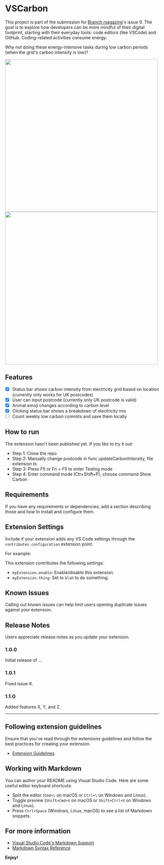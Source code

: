 # VSCarbon
This project is part of the submission for [Branch magazine](https://branch.climateaction.tech/issues/issue-9/everyday-green-coding-bringing-nature-and-grid-awareness-to-visual-studio-code/)'s issue 9. The goal is to explore how developers can be more mindful of their digital footprint, starting with their everyday tools: code editors (like VSCode) and GitHub. Coding-related activities consume energy.

Why not doing these energy-intensive tasks during low carbon periods (when the grid's carbon intensity is low)?

<img src="https://github.com/user-attachments/assets/c4433f56-9278-47ea-a6e1-d1e1cc27ae9a" width="500"/>
<img src="https://github.com/user-attachments/assets/c0192d58-6444-4963-9a8c-97d109ec3518" width="500"/>




## Features

- [x] Status bar shows carbon intensity from electricity grid based on location (currently only works for UK postcodes)
- [x] User can input postcode (currently only UK postcode is valid)
- [x] Animal emoji changes according to carbon level
- [x] Clicking status bar shows a breakdown of electricity mix
- [ ] Count weekly low carbon commits and save them locally

## How to run
The extension hasn't been published yet. If you like to try it out:
- Step 1: Clone the repo
- Step 2: Manually change postcode in func updateCarbonIntensity, file extension.ts
- Step 3: Press F5 or Fn + F5 to enter Testing mode
- Step 4: Enter command mode (Ctr+Shift+P), choose command Show Carbon
  
## Requirements

If you have any requirements or dependencies, add a section describing those and how to install and configure them.

## Extension Settings

Include if your extension adds any VS Code settings through the `contributes.configuration` extension point.

For example:

This extension contributes the following settings:

* `myExtension.enable`: Enable/disable this extension.
* `myExtension.thing`: Set to `blah` to do something.

## Known Issues

Calling out known issues can help limit users opening duplicate issues against your extension.

## Release Notes

Users appreciate release notes as you update your extension.

### 1.0.0

Initial release of ...

### 1.0.1

Fixed issue #.

### 1.1.0

Added features X, Y, and Z.

---

## Following extension guidelines

Ensure that you've read through the extensions guidelines and follow the best practices for creating your extension.

* [Extension Guidelines](https://code.visualstudio.com/api/references/extension-guidelines)

## Working with Markdown

You can author your README using Visual Studio Code. Here are some useful editor keyboard shortcuts:

* Split the editor (`Cmd+\` on macOS or `Ctrl+\` on Windows and Linux).
* Toggle preview (`Shift+Cmd+V` on macOS or `Shift+Ctrl+V` on Windows and Linux).
* Press `Ctrl+Space` (Windows, Linux, macOS) to see a list of Markdown snippets.

## For more information

* [Visual Studio Code's Markdown Support](http://code.visualstudio.com/docs/languages/markdown)
* [Markdown Syntax Reference](https://help.github.com/articles/markdown-basics/)

**Enjoy!**
